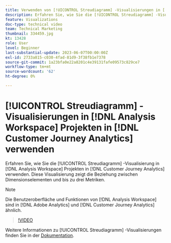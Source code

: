 ```yaml
---
title: Verwenden von [!UICONTROL Streudiagramm] -Visualisierungen in [!DNL Analysis Workspace] Projekten
description: Erfahren Sie, wie Sie die [!UICONTROL Streudiagramm] -Visualisierung in [!DNL Analysis Workspace] Projekten in [!DNL Customer Journey Analytics] verwenden.
feature: Visualizations
doc-type: technical video
team: Technical Marketing
thumbnail: 334459.jpg
kt: 13428
role: User
level: Beginner
last-substantial-update: 2023-06-07T00:00:00Z
exl-id: 2733a815-c030-4fad-81d9-3f38fb1e7378
source-git-commit: 1a23bfa0e22a8201c4e39131fafe09573c829ce7
workflow-type: tm+mt
source-wordcount: '62'
ht-degree: 0%

---
```


# [!UICONTROL Streudiagramm] -Visualisierungen in [!DNL Analysis Workspace] Projekten in [!DNL Customer Journey Analytics] verwenden

Erfahren Sie, wie Sie die [!UICONTROL Streudiagramm] -Visualisierung in [!DNL Analysis Workspace] Projekten in [!DNL Customer Journey Analytics] verwenden. Diese Visualisierung zeigt die Beziehung zwischen Dimensionselementen und bis zu drei Metriken.

>[!NOTE]
>
>Die Benutzeroberfläche und Funktionen von [!DNL Analysis Workspace] sind in [!DNL Adobe Analytics] und [!DNL Customer Journey Analytics] ähnlich.

>[!VIDEO](https://video.tv.adobe.com/v/334459/?quality=12&learn=on)

Weitere Informationen zu [!UICONTROL Streudiagramm] -Visualisierungen finden Sie in der [Dokumentation](https://experienceleague.adobe.com/docs/analytics-platform/using/cja-workspace/visualizations/scatterplot.html).

